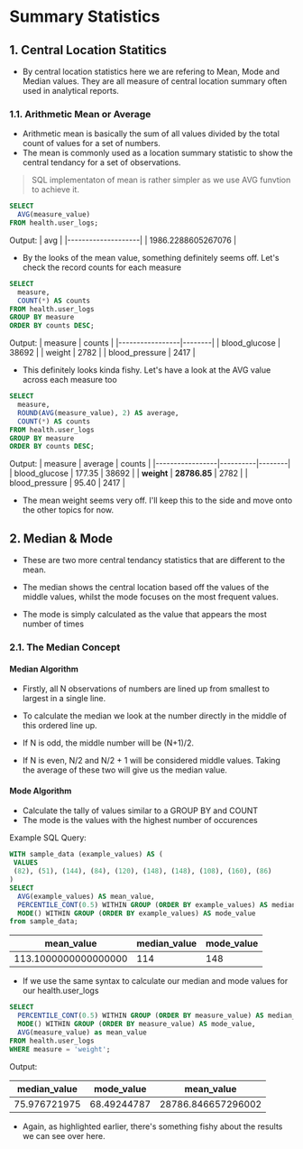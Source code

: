 # Summary Statistics

## 1. Central Location Statitics

- By central location statistics here we are refering to Mean, Mode and Median values. They are all measure of central location summary often used in analytical reports.

### 1.1. Arithmetic Mean or Average

- Arithmetic mean is basically the sum of all values divided by the total count of values for a set of numbers.
- The mean is commonly used as a location summary statistic to show the central tendancy for a set of observations.

> SQL implementaton of mean is rather simpler as we use AVG funvtion to achieve it.

```sql
SELECT
  AVG(measure_value)
FROM health.user_logs;
```

Output:
| avg |
|--------------------|
| 1986.2288605267076 |

- By the looks of the mean value, something definitely seems off. Let's check the record counts for each measure

```sql
SELECT
  measure,
  COUNT(*) AS counts
FROM health.user_logs
GROUP BY measure
ORDER BY counts DESC;
```

Output:
| measure | counts |
|-----------------|--------|
| blood_glucose | 38692 |
| weight | 2782 |
| blood_pressure | 2417 |

- This definitely looks kinda fishy. Let's have a look at the AVG value across each measure too

```sql
SELECT
  measure,
  ROUND(AVG(measure_value), 2) AS average,
  COUNT(*) AS counts
FROM health.user_logs
GROUP BY measure
ORDER BY counts DESC;
```

Output:
| measure | average | counts |
|-----------------|----------|--------|
| blood_glucose | 177.35 | 38692 |
| **weight** | **28786.85** | 2782 |
| blood_pressure | 95.40 | 2417 |

- The mean weight seems very off. I'll keep this to the side and move onto the other topics for now.

## 2. Median & Mode

- These are two more central tendancy statistics that are different to the mean.

- The median shows the central location based off the values of the middle values, whilst the mode focuses on the most frequent values.

- The mode is simply calculated as the value that appears the most number of times

### 2.1. The Median Concept

#### Median Algorithm

- Firstly, all N observations of numbers are lined up from smallest to largest in a single line.

- To calculate the median we look at the number directly in the middle of this ordered line up.

- If N is odd, the middle number will be (N+1)/2.

- If N is even, N/2 and N/2 + 1 will be considered middle values. Taking the average of these two will give us the median value.

#### Mode Algorithm

- Calculate the tally of values similar to a GROUP BY and COUNT
- The mode is the values with the highest number of occurences

Example SQL Query:

```sql
WITH sample_data (example_values) AS (
 VALUES
 (82), (51), (144), (84), (120), (148), (148), (108), (160), (86)
)
SELECT
  AVG(example_values) AS mean_value,
  PERCENTILE_CONT(0.5) WITHIN GROUP (ORDER BY example_values) AS median_value,
  MODE() WITHIN GROUP (ORDER BY example_values) AS mode_value
from sample_data;
```

| mean_value           | median_value | mode_value |
| -------------------- | ------------ | ---------- |
| 113.1000000000000000 | 114          | 148        |

- If we use the same syntax to calculate our median and mode values for our health.user_logs

```sql
SELECT
  PERCENTILE_CONT(0.5) WITHIN GROUP (ORDER BY measure_value) AS median_value,
  MODE() WITHIN GROUP (ORDER BY measure_value) AS mode_value,
  AVG(measure_value) as mean_value
FROM health.user_logs
WHERE measure = 'weight';
```

Output:

| median_value | mode_value  | mean_value         |
| ------------ | ----------- | ------------------ |
| 75.976721975 | 68.49244787 | 28786.846657296002 |

- Again, as highlighted earlier, there's something fishy about the results we can see over here.
